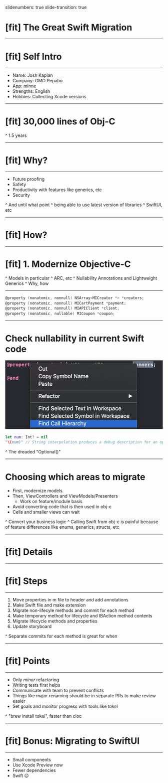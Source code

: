 slidenumbers: true slide-transition: true

# [fit] The Great Swift Migration

---

# [fit] Self Intro

---

- Name: Josh Kaplan
- Company: GMO Pepabo
- App: minne
- Strengths: English
- Hobbies: Collecting Xcode versions

---

# [fit] 30,000 lines of Obj-C

^ 1.5 years

---

# [fit] Why?

---

- Future proofing 
- Safety 
- Productivity with features like generics, etc
- Security 

^ And until what point
^ being able to use latest version of libraries
^ SwiftUI, etc

---

# [fit] How?

---

# [fit] 1. Modernize Objective-C

^ Models in particular
^ ARC, etc
^ Nullability Annotations and Lightweight Generics
^ Why, how

---

```objectivec
@property (nonatomic, nonnull) NSArray<MICreator *> *creators;
@property (nonatomic, nonnull) MICartPayment *payment;
@property (nonatomic, nonnull) MIAPIClient *client;
@property (nonatomic, nullable) MICoupon *coupon;
```

---

# Check nullability in current Swift code

![80%](images/call_hierarchy.png)

```swift
let num: Int? = nil
"\(num)" // String interpolation produces a debug description for an optional value
```

^ The dreaded "Optional()"

---

# Choosing which areas to migrate

- First, modernize models
- Then, ViewControllers and ViewModels/Presenters
    - Work on feature/module basis
- Avoid converting code that is then used in obj-c
- Cells and smaller views can wait

^ Convert your business logic
^ Calling Swift from obj-c is painful because of feature differences like enums, generics, structs, etc

---

# [fit] Details

---

# [fit] Steps

---

1. Move properties in m file to header and add annotations
2. Make Swift file and make extension
3. Migrate non-lifecyle methods and commit for each method
4. Make temporary method for lifecycle and IBAction method contents
5. Migrate lifecycle methods and properties
6. Update storyboard

^ Separate commits for each method is great for when 

---

# [fit] Points

---

- Only *minor* refactoring
- Writing tests first helps
- Communicate with team to prevent conflicts
- Things like major renaming should be in separate PRs to make review easier
- Set goals and monitor progress with tools like *tokei*

^ "brew install tokei", faster than cloc

---

# [fit] Bonus: Migrating to SwiftUI

---

- Small components
- Use Xcode Preview now
- Fewer dependencies
- Swift 😉
